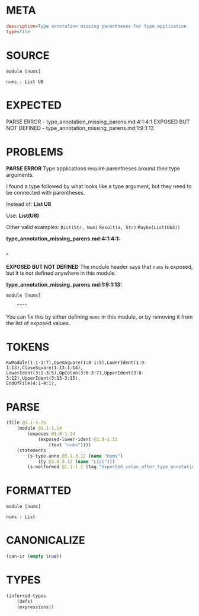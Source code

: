 # META
~~~ini
description=Type annotation missing parentheses for type application
type=file
~~~
# SOURCE
~~~roc
module [nums]

nums : List U8
~~~
# EXPECTED
PARSE ERROR - type_annotation_missing_parens.md:4:1:4:1
EXPOSED BUT NOT DEFINED - type_annotation_missing_parens.md:1:9:1:13
# PROBLEMS
**PARSE ERROR**
Type applications require parentheses around their type arguments.

I found a type followed by what looks like a type argument, but they need to be connected with parentheses.

Instead of:
    **List U8**

Use:
    **List(U8)**

Other valid examples:
    `Dict(Str, Num)`
    `Result(a, Str)`
    `Maybe(List(U64))`

**type_annotation_missing_parens.md:4:1:4:1:**
```roc

```
^


**EXPOSED BUT NOT DEFINED**
The module header says that `nums` is exposed, but it is not defined anywhere in this module.

**type_annotation_missing_parens.md:1:9:1:13:**
```roc
module [nums]
```
        ^^^^
You can fix this by either defining `nums` in this module, or by removing it from the list of exposed values.

# TOKENS
~~~zig
KwModule(1:1-1:7),OpenSquare(1:8-1:9),LowerIdent(1:9-1:13),CloseSquare(1:13-1:14),
LowerIdent(3:1-3:5),OpColon(3:6-3:7),UpperIdent(3:8-3:12),UpperIdent(3:13-3:15),
EndOfFile(4:1-4:1),
~~~
# PARSE
~~~clojure
(file @1.1-3.15
	(module @1.1-1.14
		(exposes @1.8-1.14
			(exposed-lower-ident @1.9-1.13
				(text "nums"))))
	(statements
		(s-type-anno @3.1-3.12 (name "nums")
			(ty @3.8-3.12 (name "List")))
		(s-malformed @1.1-1.1 (tag "expected_colon_after_type_annotation"))))
~~~
# FORMATTED
~~~roc
module [nums]

nums : List
~~~
# CANONICALIZE
~~~clojure
(can-ir (empty true))
~~~
# TYPES
~~~clojure
(inferred-types
	(defs)
	(expressions))
~~~

